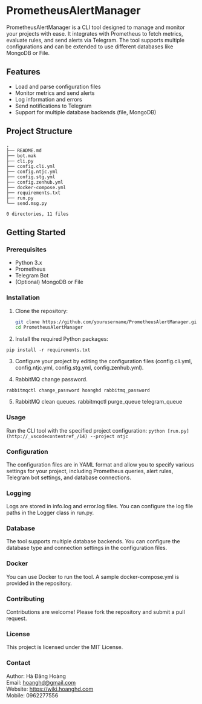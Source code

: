 # PrometheusAlertManager

PrometheusAlertManager is a CLI tool designed to manage and monitor your projects with ease. It integrates with Prometheus to fetch metrics, evaluate rules, and send alerts via Telegram. The tool supports multiple configurations and can be extended to use different databases like MongoDB or File.

## Features
- Load and parse configuration files
- Monitor metrics and send alerts
- Log information and errors
- Send notifications to Telegram
- Support for multiple database backends (file, MongoDB)

## Project Structure
```
.
├── README.md
├── bot.mak
├── cli.py
├── config.cli.yml
├── config.ntjc.yml
├── config.stg.yml
├── config.zenhub.yml
├── docker-compose.yml
├── requirements.txt
├── run.py
└── send.msg.py

0 directories, 11 files
```

## Getting Started
### Prerequisites
- Python 3.x
- Prometheus
- Telegram Bot
- (Optional) MongoDB or File

### Installation
1. Clone the repository:
   ```sh
   git clone https://github.com/yourusername/PrometheusAlertManager.git
   cd PrometheusAlertManager

2. Install the required Python packages:
```
pip install -r requirements.txt
```

3. Configure your project by editing the configuration files (config.cli.yml, config.ntjc.yml, config.stg.yml, config.zenhub.yml).

4. RabbitMQ change password.
```
rabbitmqctl change_password hoanghd rabbitmq_password
```

5. RabbitMQ clean queues.
rabbitmqctl purge_queue telegram_queue

### Usage
Run the CLI tool with the specified project configuration:
```python [run.py](http://_vscodecontentref_/14) --project ntjc```

### Configuration
The configuration files are in YAML format and allow you to specify various settings for your project, including Prometheus queries, alert rules, Telegram bot settings, and database connections.

### Logging
Logs are stored in info.log and error.log files. You can configure the log file paths in the Logger class in run.py.

### Database
The tool supports multiple database backends. You can configure the database type and connection settings in the configuration files.

### Docker
You can use Docker to run the tool. A sample docker-compose.yml is provided in the repository.

### Contributing
Contributions are welcome! Please fork the repository and submit a pull request.

### License
This project is licensed under the MIT License.

### Contact
Author: Hà Đăng Hoàng \
Email: hoanghd@gmail.com \
Website: https://wiki.hoanghd.com \
Mobile: 0962277556